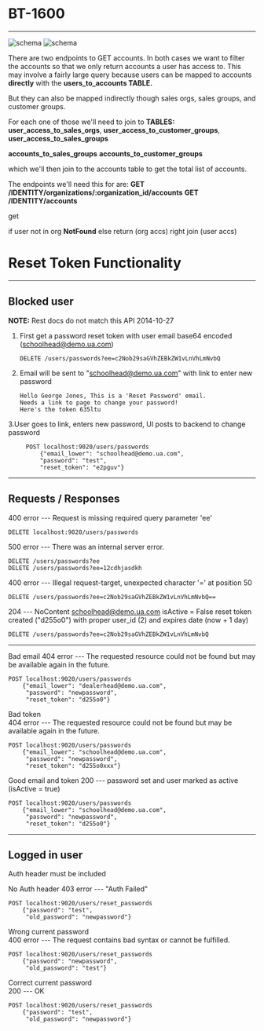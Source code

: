 

**BT-1600**
=======
----------

![schema](http://xverter.com/b2b_account_relations1.png)
![schema](http://xverter.com/b2b_account_relations.png)

There are two endpoints to GET accounts. In both cases we want to filter the accounts so that we only return accounts a user has access to. This may involve a fairly large query because users can be mapped to accounts **directly** with the 
**users_to_accounts TABLE.** 

But they can also be mapped indirectly though 
sales orgs, sales groups, and customer groups. 

For each one of those we'll need to join to **TABLES:**
**user_access_to_sales_orgs**, 
**user_access_to_customer_groups**, 
**user_access_to_sales_groups** 

**accounts_to_sales_groups**
**accounts_to_customer_groups**

which we'll then join to the accounts table to get the total list of accounts. 

The endpoints we'll need this for are:
**GET /IDENTITY/organizations/:organization_id/accounts**
**GET /IDENTITY/accounts**

get 

if user not in org **NotFound** else
   return  (org accs) right join  (user accs) 

**Reset Token Functionality**
========
----------

**Blocked user**   
----------------

**NOTE:** Rest docs do not match this API 2014-10-27

 1. First get a password reset token with user email base64 encoded  (schoolhead@demo.ua.com)

		DELETE /users/passwords?ee=c2Nob29saGVhZEBkZW1vLnVhLmNvbQ
		 
 
 
 2. Email will be sent to "schoolhead@demo.ua.com" with link to enter new password
 
 
		
		Hello George Jones, This is a 'Reset Password' email. 
		Needs a link to page to change your password! 
		Here's the token 635ltu

 3.User goes to link, enters new password, UI posts to backend to change password 
	 
		 POST localhost:9020/users/passwords
			 {"email_lower": "schoolhead@demo.ua.com",
			 "password": "test",
			 "reset_token": "e2pguv"} 			 


----------

**Requests / Responses**
-------		

400 error  ---  Request is missing required query parameter 'ee'

	DELETE localhost:9020/users/passwords
	
500 error --- There was an internal server error.

	DELETE /users/passwords?ee
	DELETE /users/passwords?ee=12cdhjasdkh

400 error  --- Illegal request-target, unexpected character '=' at position 50 

	DELETE /users/passwords?ee=c2Nob29saGVhZEBkZW1vLnVhLmNvbQ==

204 --- NoContent
schoolhead@demo.ua.com  isActive = False
reset token created ("d255o0") with proper user_id (2) and expires date (now + 1 day)

	DELETE /users/passwords?ee=c2Nob29saGVhZEBkZW1vLnVhLmNvbQ

----------

Bad email
404 error  --- The requested resource could not be found but may be available again in the future.

	POST localhost:9020/users/passwords
		{"email_lower": "dealerhead@demo.ua.com",
		 "password": "newpassword",
		 "reset_token": "d255o0"}

Bad token		 
404 error  --- The requested resource could not be found but may be available again in the future.

	POST localhost:9020/users/passwords
		{"email_lower": "schoolhead@demo.ua.com",
		 "password": "newpassword",
		 "reset_token": "d255o0xxx"}
		 
Good email and token
200 --- password set and user marked as active (isActive = true) 

	POST localhost:9020/users/passwords
		{"email_lower": "schoolhead@demo.ua.com",
		 "password": "newpassword",
		 "reset_token": "d255o0"}

----------

**Logged in user**
----------------

Auth header must be included

No Auth header
403 error  ---  "Auth Failed"
	
	POST localhost:9020/users/reset_passwords
		{"password": "test",
		 "old_password": "newpassword"}
	
Wrong current password		 
400 error ---  The request contains bad syntax or cannot be fulfilled.
	
	POST localhost:9020/users/reset_passwords
		{"password": "newpassword",
		 "old_password": "test"}
	
Correct current password		 
200  ---  OK
	
	POST localhost:9020/users/reset_passwords
		{"password": "test",
		 "old_password": "newpassword"}